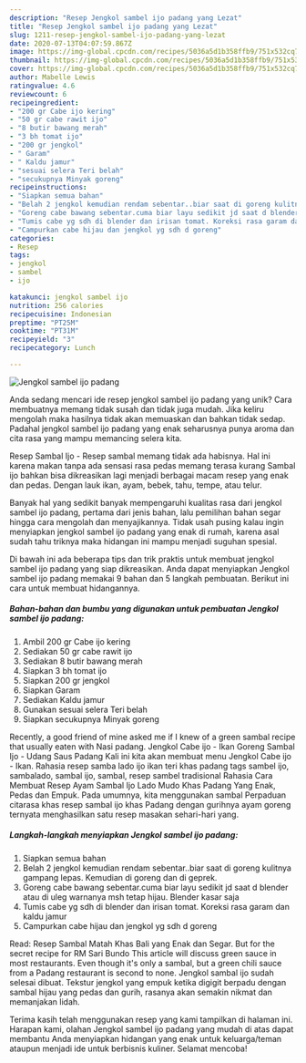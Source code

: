 ```yaml
---
description: "Resep Jengkol sambel ijo padang yang Lezat"
title: "Resep Jengkol sambel ijo padang yang Lezat"
slug: 1211-resep-jengkol-sambel-ijo-padang-yang-lezat
date: 2020-07-13T04:07:59.867Z
image: https://img-global.cpcdn.com/recipes/5036a5d1b358ffb9/751x532cq70/jengkol-sambel-ijo-padang-foto-resep-utama.jpg
thumbnail: https://img-global.cpcdn.com/recipes/5036a5d1b358ffb9/751x532cq70/jengkol-sambel-ijo-padang-foto-resep-utama.jpg
cover: https://img-global.cpcdn.com/recipes/5036a5d1b358ffb9/751x532cq70/jengkol-sambel-ijo-padang-foto-resep-utama.jpg
author: Mabelle Lewis
ratingvalue: 4.6
reviewcount: 6
recipeingredient:
- "200 gr Cabe ijo kering"
- "50 gr cabe rawit ijo"
- "8 butir bawang merah"
- "3 bh tomat ijo"
- "200 gr jengkol"
- " Garam"
- " Kaldu jamur"
- "sesuai selera Teri belah"
- "secukupnya Minyak goreng"
recipeinstructions:
- "Siapkan semua bahan"
- "Belah 2 jengkol kemudian rendam sebentar..biar saat di goreng kulitnya gampang lepas. Kemudian di goreng dan di geprek."
- "Goreng cabe bawang sebentar.cuma biar layu sedikit jd saat d blender atau di uleg warnanya msh tetap hijau. Blender kasar saja"
- "Tumis cabe yg sdh di blender dan irisan tomat. Koreksi rasa garam dan kaldu jamur"
- "Campurkan cabe hijau dan jengkol yg sdh d goreng"
categories:
- Resep
tags:
- jengkol
- sambel
- ijo

katakunci: jengkol sambel ijo 
nutrition: 256 calories
recipecuisine: Indonesian
preptime: "PT25M"
cooktime: "PT31M"
recipeyield: "3"
recipecategory: Lunch

---
```



![Jengkol sambel ijo padang](https://img-global.cpcdn.com/recipes/5036a5d1b358ffb9/751x532cq70/jengkol-sambel-ijo-padang-foto-resep-utama.jpg)

Anda sedang mencari ide resep jengkol sambel ijo padang yang unik? Cara membuatnya memang tidak susah dan tidak juga mudah. Jika keliru mengolah maka hasilnya tidak akan memuaskan dan bahkan tidak sedap. Padahal jengkol sambel ijo padang yang enak seharusnya punya aroma dan cita rasa yang mampu memancing selera kita.

Resep Sambal Ijo - Resep sambal memang tidak ada habisnya. Hal ini karena makan tanpa ada sensasi rasa pedas memang terasa kurang Sambal ijo bahkan bisa dikreasikan lagi menjadi berbagai macam resep yang enak dan pedas. Dengan lauk ikan, ayam, bebek, tahu, tempe, atau telur.

Banyak hal yang sedikit banyak mempengaruhi kualitas rasa dari jengkol sambel ijo padang, pertama dari jenis bahan, lalu pemilihan bahan segar hingga cara mengolah dan menyajikannya. Tidak usah pusing kalau ingin menyiapkan jengkol sambel ijo padang yang enak di rumah, karena asal sudah tahu triknya maka hidangan ini mampu menjadi suguhan spesial.


Di bawah ini ada beberapa tips dan trik praktis untuk membuat jengkol sambel ijo padang yang siap dikreasikan. Anda dapat menyiapkan Jengkol sambel ijo padang memakai 9 bahan dan 5 langkah pembuatan. Berikut ini cara untuk membuat hidangannya.

<!--inarticleads1-->

##### Bahan-bahan dan bumbu yang digunakan untuk pembuatan Jengkol sambel ijo padang:

1. Ambil 200 gr Cabe ijo kering
1. Sediakan 50 gr cabe rawit ijo
1. Sediakan 8 butir bawang merah
1. Siapkan 3 bh tomat ijo
1. Siapkan 200 gr jengkol
1. Siapkan  Garam
1. Sediakan  Kaldu jamur
1. Gunakan sesuai selera Teri belah
1. Siapkan secukupnya Minyak goreng


Recently, a good friend of mine asked me if I knew of a green sambal recipe that usually eaten with Nasi padang. Jengkol Cabe ijo - Ikan Goreng Sambal Ijo - Udang Saus Padang Kali ini kita akan membuat menu Jengkol Cabe ijo - Ikan. Rahasia resep samba lado ijo ikan teri khas padang tags sambel ijo, sambalado, sambal ijo, sambal, resep sambel tradisional Rahasia Cara Membuat Resep Ayam Sambal Ijo Lado Mudo Khas Padang Yang Enak, Pedas dan Empuk. Pada umumnya, kita menggunakan sambal Perpaduan citarasa khas resep sambal ijo khas Padang dengan gurihnya ayam goreng ternyata menghasilkan satu resep masakan sehari-hari yang. 

<!--inarticleads2-->

##### Langkah-langkah menyiapkan Jengkol sambel ijo padang:

1. Siapkan semua bahan
1. Belah 2 jengkol kemudian rendam sebentar..biar saat di goreng kulitnya gampang lepas. Kemudian di goreng dan di geprek.
1. Goreng cabe bawang sebentar.cuma biar layu sedikit jd saat d blender atau di uleg warnanya msh tetap hijau. Blender kasar saja
1. Tumis cabe yg sdh di blender dan irisan tomat. Koreksi rasa garam dan kaldu jamur
1. Campurkan cabe hijau dan jengkol yg sdh d goreng


Read: Resep Sambal Matah Khas Bali yang Enak dan Segar. But for the secret recipe for RM Sari Bundo This article will discuss green sauce in most restaurants. Even though it&#39;s only a sambal, but a green chili sauce from a Padang restaurant is second to none. Jengkol sambal ijo sudah selesai dibuat. Tekstur jengkol yang empuk ketika digigit berpadu dengan sambal hijau yang pedas dan gurih, rasanya akan semakin nikmat dan memanjakan lidah. 

Terima kasih telah menggunakan resep yang kami tampilkan di halaman ini. Harapan kami, olahan Jengkol sambel ijo padang yang mudah di atas dapat membantu Anda menyiapkan hidangan yang enak untuk keluarga/teman ataupun menjadi ide untuk berbisnis kuliner. Selamat mencoba!
